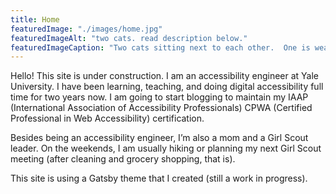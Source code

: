 ```yaml
---
title: Home
featuredImage: "./images/home.jpg"
featuredImageAlt: "two cats. read description below."
featuredImageCaption: "Two cats sitting next to each other.  One is wearing a bowtie and the other is wearing a tie."
---
```


Hello!  This site is under construction.  I am an accessibility engineer at Yale University.  I have been learning, teaching, and doing digital accessibility full time for two years now.  I am going to start blogging to maintain my IAAP (International Association of Accessibility Professionals) CPWA (Certified Professional in Web Accessibility) certification.  

Besides being an accessibility engineer, I’m also a mom and a Girl Scout leader.  On the weekends, I am usually hiking or planning my next Girl Scout meeting (after cleaning and grocery shopping, that is).  

This site is using a Gatsby theme that I created (still a work in progress).  


 

